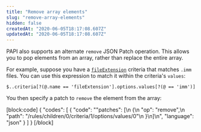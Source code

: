 ```yaml
---
title: "Remove array elements"
slug: "remove-array-elements"
hidden: false
createdAt: "2020-06-05T18:17:08.607Z"
updatedAt: "2020-06-05T18:17:08.607Z"
---
```

PAPI also supports an alternate `remove` JSON Patch operation.  This
allows you to pop elements from an array, rather than replace the
entire array.

For example, suppose you have a
[`fileExtension`]({{base.url}}/{{page.language}}/api/core_features/property_manager/vlatest.html#fileextension)
criteria that matches `.imm` files. You can use this expression to
match it within the criteria's `values`:

```
$..criteria[?(@.name == 'fileExtension'].options.values[?(@ == 'imm')]
```

You then specify a patch to `remove` the element from the array:


[block:code]
{
  "codes": [
    {
      "code": "\"patches\": [\n    {\n        \"op\": \"remove\",\n        \"path\": \"/rules/children/0/criteria/1/options/values/0\"\n    }\n]\n",
      "language": "json"
    }
  ]
}
[/block]